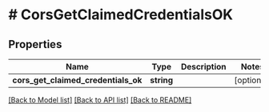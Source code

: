 # # CorsGetClaimedCredentialsOK

## Properties

Name | Type | Description | Notes
------------ | ------------- | ------------- | -------------
**cors_get_claimed_credentials_ok** | **string** |  | [optional]

[[Back to Model list]](../../README.md#models) [[Back to API list]](../../README.md#endpoints) [[Back to README]](../../README.md)

